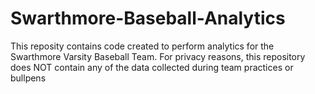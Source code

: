 # Swarthmore-Baseball-Analytics

This reposity contains code created to perform analytics for the Swarthmore Varsity Baseball Team.
For privacy reasons, this repository does NOT contain any of the data collected during team practices or bullpens
